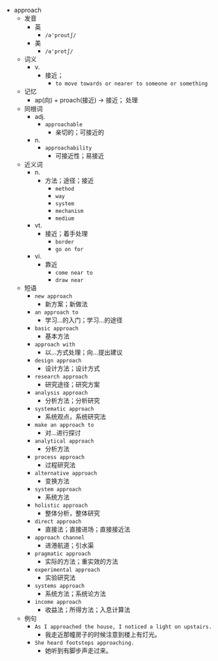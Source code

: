 - approach
  - 发音
    - 英
      - `/ə'proutʃ/`
    - 美
      - `/ə'protʃ/`
  - 词义
    - v.
      - 接近；
        - `to move towards or nearer to someone or something`
  - 记忆
    - ap(向) + proach(接近) → 接近； 处理
  - 同根词
    - adj.
      - `approachable`
        - 亲切的；可接近的
    - n.
      - `approachability`
        - 可接近性；易接近
  - 近义词
    - n.
      - 方法；途径；接近
        - `method`
        - `way`
        - `system`
        - `mechanism`
        - `medium`
    - vt.
      - 接近；着手处理
        - `border`
        - `go on for`
    - vi.
      - 靠近
        - `come near to`
        - `draw near`
  - 短语
    - `new approach`
      - 新方案；新做法 
    - `an approach to`
      - 学习...的入门；学习...的途径 
    - `basic approach`
      - 基本方法 
    - `approach with`
      - 以…方式处理；向…提出建议 
    - `design approach`
      - 设计方法；设计方式 
    - `research approach`
      - 研究途径；研究方案 
    - `analysis approach`
      - 分析方法；分析研究 
    - `systematic approach`
      - 系统观点，系统研究法 
    - `make an approach to`
      - 对…进行探讨 
    - `analytical approach`
      - 分析方法 
    - `process approach`
      - 过程研究法 
    - `alternative approach`
      - 变换方法 
    - `system approach`
      - 系统方法 
    - `holistic approach`
      - 整体分析，整体研究 
    - `direct approach`
      - 直接法；直接进场；直接接近法 
    - `approach channel`
      - 进港航道；引水渠 
    - `pragmatic approach`
      - 实际的方法；重实效的方法 
    - `experimental approach`
      - 实验研究法 
    - `systems approach`
      - 系统方法；系统论方法 
    - `income approach`
      - 收益法；所得方法；入息计算法 
  - 例句
    - `As I approached the house, I noticed a light on upstairs.`
      - 我走近那幢房子的时候注意到楼上有灯光。
    - `She heard footsteps approaching.`
      - 她听到有脚步声走过来。

